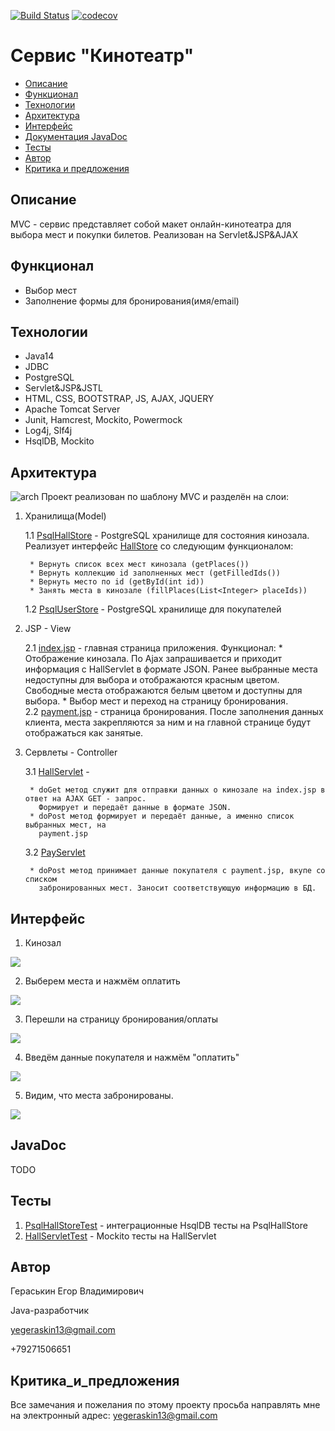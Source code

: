 [![Build Status](https://travis-ci.org/777Egor777/cinema.svg?branch=master)](https://travis-ci.org/777Egor777/cinema)
[![codecov](https://codecov.io/gh/777Egor777/cinema/branch/master/graph/badge.svg?token=VDMC5HDTU0)](https://codecov.io/gh/777Egor777/cinema)

# Сервис "Кинотеатр"

* [Описание](#описание)
* [Функционал](#функционал)
* [Технологии](#технологии)
* [Архитектура](#архитектура)
* [Интерфейс](#интерфейс)
* [Документация JavaDoc](#javadoc)
* [Тесты](#тесты)
* [Автор](#автор)
* [Критика и предложения](#критика_и_предложения)

## Описание
MVC - cервис представляет собой макет онлайн-кинотеатра для выбора мест и покупки билетов.
Реализован на Servlet&JSP&AJAX

## Функционал
* Выбор мест
* Заполнение формы для бронирования(имя/email)

## Технологии
* Java14
* JDBC
* PostgreSQL
* Servlet&JSP&JSTL
* HTML, CSS, BOOTSTRAP, JS, AJAX, JQUERY
* Apache Tomcat Server
* Junit, Hamcrest, Mockito, Powermock
* Log4j, Slf4j
* HsqlDB, Mockito

## Архитектура

![arch](screenshots/arch.png)
Проект реализован по шаблону MVC и разделён на слои:
1. Хранилища(Model)
    
    1.1 [PsqlHallStore](src/main/java/ru/job4j/cinema/store/PsqlHallStore.java) - 
    PostgreSQL хранилище для состояния кинозала. Реализует интерфейс
    [HallStore](src/main/java/ru/job4j/cinema/store/HallStore.java) со следующим функционалом:
        
        * Вернуть список всех мест кинозала (getPlaces())        
        * Вернуть коллекцию id заполненных мест (getFilledIds())
        * Вернуть место по id (getById(int id))
        * Занять места в кинозале (fillPlaces(List<Integer> placeIds))
    
    1.2 [PsqlUserStore](src/main/java/ru/job4j/cinema/store/PsqlUserStore.java) - 
    PostgreSQL хранилище для покупателей

2. JSP - View
    
    2.1 [index.jsp](src/main/webapp/index.jsp) - главная страница приложения. Функционал: 
        * Отображение кинозала. По Ajax запрашивается и приходит информация с HallServlet
          в формате JSON. Ранее выбранные места недоступны для выбора и отображаются красным
          цветом. Свободные места отображаются белым цветом и доступны для выбора.
        * Выбор мест и переход на страницу бронирования.  
    2.2 [payment.jsp](src/main/webapp/payment.jsp) - страница бронирования. После заполнения
        данных клиента, места закрепляются за ним и на главной странице будут отображаться как занятые.

3. Сервлеты - Controller

    3.1 [HallServlet](src/main/java/ru/job4j/cinema/servlet/HallServlet.java) - 
        
        * doGet метод служит для отправки данных о кинозале на index.jsp в ответ на AJAX GET - запрос.
          Формирует и передаёт данные в формате JSON.
        * doPost метод формирует и передаёт данные, а именно список выбранных мест, на
          payment.jsp
    3.2 [PayServlet](src/main/java/ru/job4j/cinema/servlet/PayServlet.java)    
        
        * doPost метод принимает данные покупателя с payment.jsp, вкупе со списком
          забронированных мест. Заносит соответствующую информацию в БД.
                       
## Интерфейс
1. Кинозал 

![](screenshots/index1.png)

2. Выберем места и нажмём оплатить

![](screenshots/index2.png)

3. Перешли на страницу бронирования/оплаты

![](screenshots/payment1.png)
 
4. Введём данные покупателя и нажмём "оплатить"

![](screenshots/payment2.png)

5. Видим, что места забронированы.

![](screenshots/final_index.png)

## JavaDoc
TODO

## Тесты
1. [PsqlHallStoreTest](src/test/java/ru/job4j/cinema/store/PsqlHallStoreTest.java) - 
   интеграционные HsqlDB тесты на PsqlHallStore
2. [HallServletTest](src/test/java/ru/job4j/cinema/servlet/HallServletTest.java) - 
   Mockito тесты на HallServlet    

## Автор

Гераськин Егор Владимирович

Java-разработчик

yegeraskin13@gmail.com

+79271506651

## Критика_и_предложения
Все замечания и пожелания по этому проекту просьба направлять мне 
на электронный адрес: yegeraskin13@gmail.com